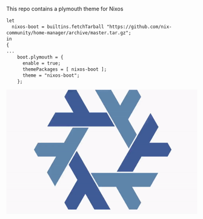 This repo contains a plymouth theme for Nixos

```
let
  nixos-boot = builtins.fetchTarball "https://github.com/nix-community/home-manager/archive/master.tar.gz";
in
{
...
    boot.plymouth = {
      enable = true;
      themePackages = [ nixos-boot ];
      theme = "nixos-boot";
    };
```

![nixos logo loading and unloading](./src/load_unload.gif)
